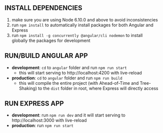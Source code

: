## INSTALL DEPENDENCIES
1. make sure you are using Node 6.10.0 and above to avoid inconsistencies
2. run `npm install` to automatically install packages for both Angular and Express
3. run `npm install -g concurrently @angular/cli nodemon` to install globally the packages for development

## RUN/BUILD ANGULAR APP
- **development**: `cd` to `angular` folder and run `npm run start`
  - this will start serving to http://localhost:4200 with live-reload
- **production**: `cd` to `angular` folder and run `npm run build`
  - this will compile the entire project (with Ahead-of-Time and Tree-Shaking) to the `dist` folder in root, where Express will directly access

## RUN EXPRESS APP
- **development**: run `npm run dev` and it will start serving to http://localhost:3000 with live-reload
- **production**: run `npm run start`
